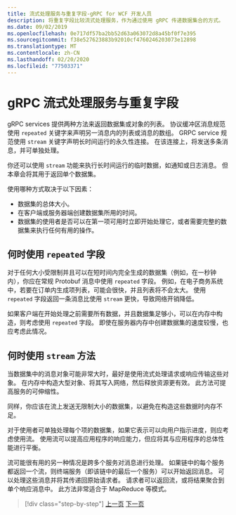 ```yaml
---
title: 流式处理服务与重复字段-gRPC for WCF 开发人员
description: 将重复字段比较流式处理服务，作为通过使用 gRPC 传递数据集合的方式。
ms.date: 09/02/2019
ms.openlocfilehash: 0e717df57ba2bb52d63a063072d8a45bf0f7e395
ms.sourcegitcommit: f38e527623883b92010cf4760246203073e12898
ms.translationtype: MT
ms.contentlocale: zh-CN
ms.lasthandoff: 02/20/2020
ms.locfileid: "77503371"
---
```

# <a name="grpc-streaming-services-vs-repeated-fields"></a>gRPC 流式处理服务与重复字段

gRPC services 提供两种方法来返回数据集或对象的列表。 协议缓冲区消息规范使用 `repeated` 关键字来声明另一消息内的列表或消息的数组。 GRPC service 规范使用 `stream` 关键字声明长时间运行的永久性连接。 在该连接上，将发送多条消息，并可单独处理。 

你还可以使用 `stream` 功能来执行长时间运行的临时数据，如通知或日志消息。 但本章会将其用于返回单个数据集。

使用哪种方式取决于以下因素：

- 数据集的总体大小。
- 在客户端或服务器端创建数据集所用的时间。
- 数据集的使用者是否可以在第一项可用时立即开始处理它，或者需要完整的数据集来执行任何有用的操作。

## <a name="when-to-use-repeated-fields"></a>何时使用 `repeated` 字段

对于任何大小受限制并且可以在短时间内完全生成的数据集（例如，在一秒钟内），你应在常规 Protobuf 消息中使用 `repeated` 字段。 例如，在电子商务系统中，若要在订单内生成项列表，可能会很快，并且列表将不会太大。 使用 `repeated` 字段返回一条消息比使用 `stream` 更快，导致网络开销降低。

如果客户端在开始处理之前需要所有数据，并且数据集足够小，可以在内存中构造，则考虑使用 `repeated` 字段。 即使在服务器内存中创建数据集的速度较慢，也应考虑此情况。

## <a name="when-to-use-stream-methods"></a>何时使用 `stream` 方法

当数据集中的消息对象可能非常大时，最好是使用流式处理请求或响应传输这些对象。 在内存中构造大型对象、将其写入网络，然后释放资源更有效。 此方法可提高服务的可伸缩性。

同样，你应该在流上发送无限制大小的数据集，以避免在构造这些数据时内存不足。

对于使用者可单独处理每个项的数据集，如果它表示可以向用户指示进度，则应考虑使用流。 使用流可以提高应用程序的响应能力，但应将其与应用程序的总体性能进行平衡。

流可能很有用的另一种情况是跨多个服务对消息进行处理。 如果链中的每个服务都返回一个流，则终端服务（即该链中的最后一个服务）可以开始返回消息。 可以处理这些消息并将其传递回原始请求者。 请求者可以返回流，或将结果聚合到单个响应消息中。 此方法非常适合于 MapReduce 等模式。

>[!div class="step-by-step"]
>[上一页](migrate-duplex-services.md)
>[下一页](client-libraries.md)
